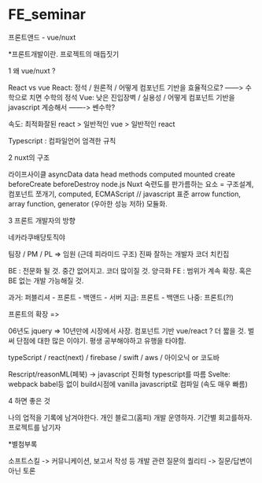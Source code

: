 # FE_seminar


프론트앤드 - vue/nuxt

*프론트개발이란.
프로젝트의 매듭짓기

1 왜 vue/nuxt ?

React vs vue
React: 정석 / 원론적 / 어떻게 컴포넌트 기반을 효율적으로? ——> 수학으로 치면 수학의 정석
Vue: 낮은 진입장벽 / 실용성 / 어떻게 컴포넌트 기반을 javascript 계승해서 ——-> 쎈수학?

속도: 최적화잘된 react > 일반적인 vue > 일반적인 react

Typescript : 컴파일언어 엄격한 규칙


2 nuxt의 구조

라이프사이클
asyncData data head methods computed mounted create beforeCreate beforeDestroy 
node.js
Nuxt 숙련도를 판가름하는 요소 = 구조설계, 컴포넌트 쪼개기, computed, 
ECMAScript // javascript 표준 arrow function, array function, generator (우아한 성능 저하)
모듈화.


3 프론트 개발자의 방향

네카라쿠배당토직야

팀장 / PM / PL => 임원 (근데 피라미드 구조)
진짜 잘하는 개발자
코더
치킨집

BE : 전문화 될 것. 중간 없어지고. 코더 많이질 것. 양극화
FE : 범위가 계속 확장. 혹은 BE 없는 개발 가능해질 것.

과거: 퍼블리셔 - 프론트 - 백앤드 - 서버
지금:           프론트       -         백앤드
나중:                       프론트(?!)


프론트의 확장 =>

06년도 jquery => 10년만에 시장에서 사장.
컴포넌트 기반 vue/react ? 더 짧을 것. 벌써 단점에 대한 많은 이야기.
평생 공부해야하고 유행을 타야함.

typeScript / react(next) / firebase / swift / aws / 아이오닉 or 코도바

Rescript/reasonML(페북) -> javascript 진화형 typescript를 따름
Svelte: webpack babel등 없이 build시점에 vanilla javascript로 컴파일 (속도 매우 빠름)



4 하면 좋은 것

나의 업적을 기록에 남겨야한다.
개인 블로그(홈피) 개발 운영하자.
기간별 회고를하자.
프로젝트를 남기자



*별첨부록

소프트스킬 -> 커뮤니케이션, 보고서 작성 등
개발 관련 질문의 퀄리티 -> 질문/답변이 아닌 토론
